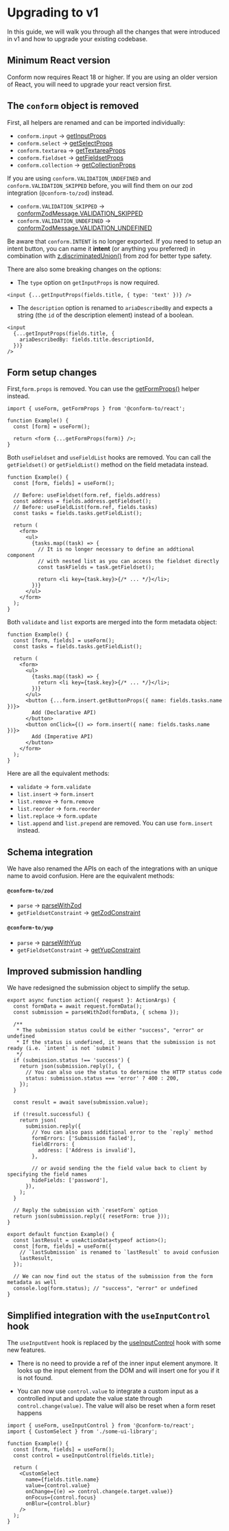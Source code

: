 # Upgrading to v1

In this guide, we will walk you through all the changes that were introduced in v1 and how to upgrade your existing codebase.

## Minimum React version

Conform now requires React 18 or higher. If you are using an older version of React, you will need to upgrade your react version first.

## The `conform` object is removed

First, all helpers are renamed and can be imported individually:

- `conform.input` -> [getInputProps](./api/react/getInputProps.md)
- `conform.select` -> [getSelectProps](./api/react/getSelectProps.md)
- `conform.textarea` -> [getTextareaProps](./api/react/getTextareaProps.md)
- `conform.fieldset` -> [getFieldsetProps](./api/react/getFieldsetProps.md)
- `conform.collection` -> [getCollectionProps](./api/react/getCollectionProps.md)

If you are using `conform.VALIDATION_UNDEFINED` and `conform.VALIDATION_SKIPPED` before, you will find them on our zod integration (`@conform-to/zod`) instead.

- `conform.VALIDATION_SKIPPED` -> [conformZodMessage.VALIDATION_SKIPPED](./api/zod/conformZodMessage.md#conformzodmessagevalidation_skipped)
- `conform.VALIDATION_UNDEFINED` -> [conformZodMessage.VALIDATION_UNDEFINED](./api/zod/conformZodMessage.md#conformzodmessagevalidation_undefined)

Be aware that `conform.INTENT` is no longer exported. If you need to setup an intent button, you can name it **intent** (or anything you preferred) in combination with [z.discriminatedUnion()](https://zod.dev/?id=discriminated-unions) from zod for better type safety.

There are also some breaking changes on the options:

- The `type` option on `getInputProps` is now required.

```tsx
<input {...getInputProps(fields.title, { type: 'text' })} />
```

- The `description` option is renamed to `ariaDescribedBy` and expects a string (the `id` of the description element) instead of a boolean.

```tsx
<input
  {...getInputProps(fields.title, {
    ariaDescribedBy: fields.title.descriptionId,
  })}
/>
```

## Form setup changes

First,`form.props` is removed. You can use the [getFormProps()](./api/react/getFormProps.md) helper instead.

```tsx
import { useForm, getFormProps } from '@conform-to/react';

function Example() {
  const [form] = useForm();

  return <form {...getFormProps(form)} />;
}
```

Both `useFieldset` and `useFieldList` hooks are removed. You can call the `getFieldset()` or `getFieldList()` method on the field metadata instead.

```tsx
function Example() {
  const [form, fields] = useForm();

  // Before: useFieldset(form.ref, fields.address)
  const address = fields.address.getFieldset();
  // Before: useFieldList(form.ref, fields.tasks)
  const tasks = fields.tasks.getFieldList();

  return (
    <form>
      <ul>
        {tasks.map((task) => {
          // It is no longer necessary to define an addtional component
          // with nested list as you can access the fieldset directly
          const taskFields = task.getFieldset();

          return <li key={task.key}>{/* ... */}</li>;
        })}
      </ul>
    </form>
  );
}
```

Both `validate` and `list` exports are merged into the form metadata object:

```tsx
function Example() {
  const [form, fields] = useForm();
  const tasks = fields.tasks.getFieldList();

  return (
    <form>
      <ul>
        {tasks.map((task) => {
          return <li key={task.key}>{/* ... */}</li>;
        })}
      </ul>
      <button {...form.insert.getButtonProps({ name: fields.tasks.name })}>
        Add (Declarative API)
      </button>
      <button onClick={() => form.insert({ name: fields.tasks.name })}>
        Add (Imperative API)
      </button>
    </form>
  );
}
```

Here are all the equivalent methods:

- `validate` -> `form.validate`
- `list.insert` -> `form.insert`
- `list.remove` -> `form.remove`
- `list.reorder` -> `form.reorder`
- `list.replace` -> `form.update`
- `list.append` and `list.prepend` are removed. You can use `form.insert` instead.

## Schema integration

We have also renamed the APIs on each of the integrations with an unique name to avoid confusion. Here are the equivalent methods:

#### `@conform-to/zod`

- `parse` -> [parseWithZod](./api/zod/parseWithZod.md)
- `getFieldsetConstraint` -> [getZodConstraint](./api/zod/getZodConstraint.md)

#### `@conform-to/yup`

- `parse` -> [parseWithYup](./api/yup/parseWithYup.md)
- `getFieldsetConstraint` -> [getYupConstraint](./api/yup/getYupConstraint.md)

## Improved submission handling

We have redesigned the submission object to simplify the setup.

```tsx
export async function action({ request }: ActionArgs) {
  const formData = await request.formData();
  const submission = parseWithZod(formData, { schema });

  /**
   * The submission status could be either "success", "error" or undefined
   * If the status is undefined, it means that the submission is not ready (i.e. `intent` is not `submit`)
   */
  if (submission.status !== 'success') {
    return json(submission.reply(), {
      // You can also use the status to determine the HTTP status code
      status: submission.status === 'error' ? 400 : 200,
    });
  }

  const result = await save(submission.value);

  if (!result.successful) {
    return json(
      submission.reply({
        // You can also pass additional error to the `reply` method
        formErrors: ['Submission failed'],
        fieldErrors: {
          address: ['Address is invalid'],
        },

        // or avoid sending the the field value back to client by specifying the field names
        hideFields: ['password'],
      }),
    );
  }

  // Reply the submission with `resetForm` option
  return json(submission.reply({ resetForm: true }));
}

export default function Example() {
  const lastResult = useActionData<typeof action>();
  const [form, fields] = useForm({
    // `lastSubmission` is renamed to `lastResult` to avoid confusion
    lastResult,
  });

  // We can now find out the status of the submission from the form metadata as well
  console.log(form.status); // "success", "error" or undefined
}
```

## Simplified integration with the `useInputControl` hook

The `useInputEvent` hook is replaced by the [useInputControl](./api/react/useInputControl.md) hook with some new features.

- There is no need to provide a ref of the inner input element anymore. It looks up the input element from the DOM and will insert one for you if it is not found.

- You can now use `control.value` to integrate a custom input as a controlled input and update the value state through `control.change(value)`. The value will also be reset when a form reset happens

```tsx
import { useForm, useInputControl } from '@conform-to/react';
import { CustomSelect } from './some-ui-library';

function Example() {
  const [form, fields] = useForm();
  const control = useInputControl(fields.title);

  return (
    <CustomSelect
      name={fields.title.name}
      value={control.value}
      onChange={(e) => control.change(e.target.value)}
      onFocus={control.focus}
      onBlur={control.blur}
    />
  );
}
```
